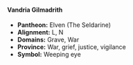 #### Vandria Gilmadrith
- **Pantheon:** Elven (The Seldarine)
- **Alignment:** L, N
- **Domains:** Grave, War
- **Province:** War, grief, justice, vigilance
- **Symbol:** Weeping eye